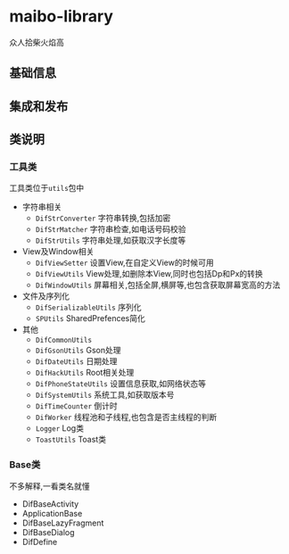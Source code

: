 # maibo-library

众人拾柴火焰高

## 基础信息

## 集成和发布

## 类说明

### 工具类

工具类位于`utils`包中

- 字符串相关
  - `DifStrConverter` 字符串转换,包括加密
  - `DifStrMatcher` 字符串检查,如电话号码校验
  - `DifStrUtils` 字符串处理,如获取汉字长度等
- View及Window相关
  - `DifViewSetter` 设置View,在自定义View的时候可用
  - `DifViewUtils` View处理,如删除本View,同时也包括Dp和Px的转换
  - `DifWindowUtils` 屏幕相关,包括全屏,横屏等,也包含获取屏幕宽高的方法
- 文件及序列化
  - `DifSerializableUtils` 序列化
  - `SPUtils` SharedPrefences简化
- 其他
  - `DifCommonUtils` 
  - `DifGsonUtils` Gson处理
  - `DifDateUtils` 日期处理
  - `DifHackUtils` Root相关处理
  - `DifPhoneStateUtils` 设置信息获取,如网络状态等
  - `DifSystemUtils` 系统工具,如获取版本号
  - `DifTimeCounter` 倒计时
  - `DifWorker` 线程池和子线程,也包含是否主线程的判断
  - `Logger` Log类
  - `ToastUtils` Toast类

### Base类

不多解释,一看类名就懂

- DifBaseActivity
- ApplicationBase
- DifBaseLazyFragment
- DifBaseDialog
- DifDefine

